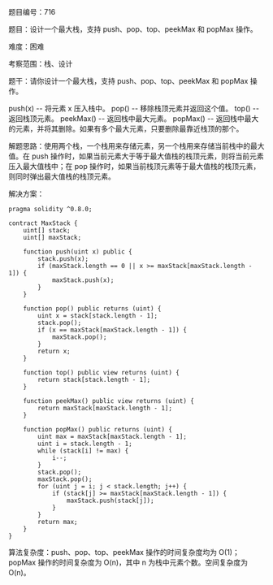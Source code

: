 题目编号：716

题目：设计一个最大栈，支持 push、pop、top、peekMax 和 popMax 操作。

难度：困难

考察范围：栈、设计

题干：请你设计一个最大栈，支持 push、pop、top、peekMax 和 popMax 操作。

push(x) -- 将元素 x 压入栈中。
pop() -- 移除栈顶元素并返回这个值。
top() -- 返回栈顶元素。
peekMax() -- 返回栈中最大元素。
popMax() -- 返回栈中最大的元素，并将其删除。如果有多个最大元素，只要删除最靠近栈顶的那个。

解题思路：使用两个栈，一个栈用来存储元素，另一个栈用来存储当前栈中的最大值。在 push 操作时，如果当前元素大于等于最大值栈的栈顶元素，则将当前元素压入最大值栈中；在 pop 操作时，如果当前栈顶元素等于最大值栈的栈顶元素，则同时弹出最大值栈的栈顶元素。

解决方案：

```solidity
pragma solidity ^0.8.0;

contract MaxStack {
    uint[] stack;
    uint[] maxStack;

    function push(uint x) public {
        stack.push(x);
        if (maxStack.length == 0 || x >= maxStack[maxStack.length - 1]) {
            maxStack.push(x);
        }
    }

    function pop() public returns (uint) {
        uint x = stack[stack.length - 1];
        stack.pop();
        if (x == maxStack[maxStack.length - 1]) {
            maxStack.pop();
        }
        return x;
    }

    function top() public view returns (uint) {
        return stack[stack.length - 1];
    }

    function peekMax() public view returns (uint) {
        return maxStack[maxStack.length - 1];
    }

    function popMax() public returns (uint) {
        uint max = maxStack[maxStack.length - 1];
        uint i = stack.length - 1;
        while (stack[i] != max) {
            i--;
        }
        stack.pop();
        maxStack.pop();
        for (uint j = i; j < stack.length; j++) {
            if (stack[j] >= maxStack[maxStack.length - 1]) {
                maxStack.push(stack[j]);
            }
        }
        return max;
    }
}
```

算法复杂度：push、pop、top、peekMax 操作的时间复杂度均为 O(1)；popMax 操作的时间复杂度为 O(n)，其中 n 为栈中元素个数。空间复杂度为 O(n)。